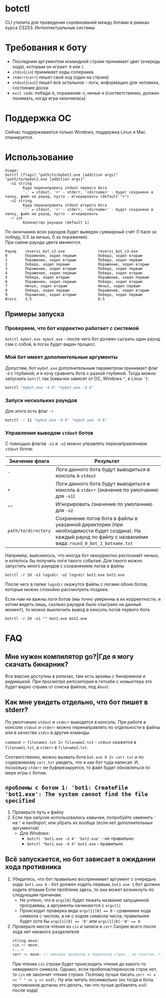 # botctl
CLI утилита для проведения соревнований между ботами в рамках курса CS253. Интеллектуальные системы

# Требования к боту
+ Последним аргументом командной строки принимает цвет (очередь хода), которым он играет: `0` или `1`
+ `stdin`(`cin`) принимает ходы соперника
+ `stderr`(`cerr`) пишет свой ход (один на строке)
+ `stdout`(`cout`) пишет всё остальное - логи, информацию для человека, состояние доски
+ `exit code`: победа-`0`, поражение-`3`, ничья-`4` (соответственно, должен понимать, когда игра окончилась)

# Поддержка ОС
Сейчас поддерживается только Windows, поддержка Linux и Mac планируется.

# Использование
```
Usage:
botctl [flags] "path/to/mybot1.exe [addition args]" "path/to/mybot2.exe [addition args]"
  -o1 string
    	Куда перенаправить stdout первого бота 
    	'-' = stdout, '+' - stderr, '<dirname>' - будет сохранено в папку, файл на раунд, пусто - игнорировать (default "+")
  -o2 string
    	Куда перенаправить stdout второго бота 
    	'-' = stdout, '+' - stderr, '<dirname>' - будет сохранено в папку, файл на раунд, пусто - игнорировать
  -r int
    	Количество раундов (default 1)
```
 
По окончанию всех раундов будет выведен суммарный счёт (1 балл за победу, 0.5 за ничью, 0 за поражение).  
При смене раунда цвета меняются.
```
Раунд    reversi_bot_v2.exe               reversi_bot_v3.exe
0        Поражение, ходил первым          Победа, ходил вторым
1        Поражение, ходил вторым          Победа, ходил первым
2        Победа, ходил первым             Поражение, ходил вторым
3        Поражение, ходил вторым          Победа, ходил первым
4        Поражение, ходил первым          Победа, ходил вторым
5        Победа, ходил вторым             Поражение, ходил первым
6        Поражение, ходил первым          Победа, ходил вторым
7        Ничья, ходил вторым              Ничья, ходил первым
8        Победа, ходил первым             Поражение, ходил вторым
9        Поражение, ходил вторым          Победа, ходил первым
Итого    3.5                              6.5
```

## Примеры запуска
### Проверяем, что бот корректно работает с системой
`botctl mybot.exe mybot.exe` - после чего бот должен сыграть один раунд сам с собой, в логах будет виден процесс.
### Мой бот имеет дополнительные аргументы
Допустим, бот `mybot.exe` дополнительным параметром принимает флаг `-d` с глубиной, 
и я хочу сравнить бота с разной глубиной.
Тогда можно запускать `botctl` так (кавычки зависят от ОС, Windows `"`, в Linux `'`):
```bash
botctl "mybot.exe -d 8" "mybot.exe -d 6"
```
### Запуск нескольких раундов
Для этого есть флаг `-r`
```bash
botctl -r 11 "mybot.exe -d 8" "mybot.exe -d 6"
```
### Управление выводом `stdout` ботов
С помощью флагов `-o1` и `-o2` можно управлять перенаправлением `stdout` ботов:
 
|Значение флага|Результат|
|---|---|
|`-`|Логи данного бота будут выводиться в консоль в `stdout`|
|`+`|Логи данного бота будут выводиться в консоль в `stderr` (значение по умолчанию для `-o1`)|
|`""`|Игнорировать (значение по умолачнию для `-o2`|
|`path/to/directory`|Сохранение логов бота в файлы в указанной директории (при необходимости будет создана). На каждый раунд по файлу с названиями вида: `round_0_bot_1_botname.txt`|

Например, выяснилось, что иногда бот некорректно распознаёт ничью, и хотелось бы получить логи такого события.
Для такого можно запустить много раундов с сохранением логов в файлы
```
botctl -r 20 -o1 logsdir -o2 logsdir bot1.exe bot2.exe 
```
После чего в папке `logsdir` окажутся файлы с логами обоих ботов, которые можно спокойно рассмотреть позднее.

Если нам не важны логи ботов (мы точно уверенны в их корректности, и хотим видеть лишь, сколько раундов было отыграно на данный момент),
то можно выключить вывод в консоль логов первого бота

```
botctl -r 20 -o1 "" bot1.exe bot2.exe
``` 
# FAQ
## Мне нужен компилятор go?|Где я могу скачать бинарник?
Все версии доступны в релизах, там есть архивы с бинарником и ридмишкой. При просмотре репозитория в гитхабе с комьютера это будет видно справа от списка файлов, под `About`. 
## Как мне увидеть отдельно, что бот пишет в stderr?
По умолчанию `stdout` и `stderr` выводятся в консоль. 
При работе в консоли `stdout` и `stderr` можно перенаправлять по отдельности в файлы или в качестве `stdin` в другие команды.

`command > filename1.txt 2> filename2.txt` - `stdout` окажется в `filename1.txt`, а `stderr` в `filename2.txt`.

Соответственно, можно вызвать бота `bot.exe 0 2> cerr.txt` и по содержимому `cerr.txt` увидеть, что и как бот туда написал.
И, поскольку `stderr` не буферезируется, то файл будет обновляться по мере игры с ботом. 
## `проблемы с ботом 1: 'bot1: CreateFile 'bot1.exe': The system cannot find the file specified`
1. Проверьте путь к файлу
2. Если при запуске использовались кавычки, попробуйте заменить `'` на `"` и наоборот, или убрать их вообще (если нет дополнительных аргументов)
   + Для Windows:
        * `botctl 'bot1.exe -d 4' 'bot2.exe'` - не правильно 
        * `botctl "bot1.exe -d 4" bot2.exe` - правильно
## Всё запускается, но бот зависает в ожидании хода противника
1. Убедитесь, что бот правильно воспринимает аргумент с очередью хода: `bot1.exe 0` - бот должен ходить первым, `bot1.exe 1` бот должен ходить вторым
    Если проблема здесь, то она может возникнуть по следующим причинам:
      - Не учтено, что в `args[0]` будет лежать название запущенной программы, а аргументы начинаются с `args[1]`
      - Происходит проверка вида `args[1][0] == 0` - сравнение кода символа с числом, а не с кодом символа числа, правильнее будет хотя бы `args[1][0] == '0'` или `args[1][0]-'0' == 0`
2.  Проверьте места чтения из `cin` и записи в `cerr`
    Скорее всего после хода нет никакого разделителя
      ```c++
      string move;
      cin >> move;
      <...>
      cerr << move; // никаких пробелов и переносов строк - не понятно, где граница между ходами
      ```
    При чтении `cin` строки будет происходить чтение до какого-то невидимого символа. 
    Однако, если пробелов/переносов строк нет, то `cin` не закончит чтение строки.
    Поэтому лучше писать `cerr << x << " " << y << endl;` 
    Ну или читать посимвольно (но тогда и боты противников должны это делать, так что лучше добавлять `endl` после хода) 
